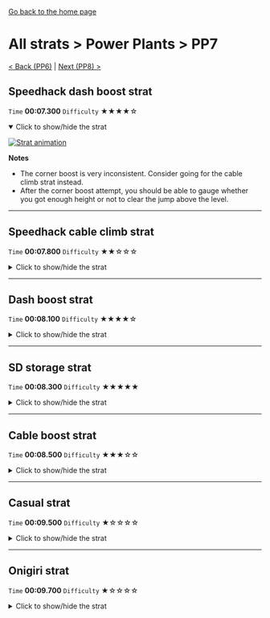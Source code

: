 [Go back to the home page](https://github.com/Doublevil/scbspeedrun)

# All strats > Power Plants > PP7

[< Back (PP6)](https://github.com/Doublevil/scbspeedrun/blob/main/levels/all_lvl/pp/PP6.md) | [Next (PP8) >](https://github.com/Doublevil/scbspeedrun/blob/main/levels/all_lvl/pp/PP8.md)

## Speedhack dash boost strat

`Time` **00:07.300** `Difficulty` ★★★★☆
<details open>
  <summary>Click to show/hide the strat</summary>

  [![Strat animation](https://github.com/Doublevil/scbspeedrun/blob/main/media/levels/pp/PP7_S_DashBoost.webp)](https://github.com/Doublevil/scbspeedrun/blob/main/media/levels/pp/PP7_S_DashBoost.mp4?raw=true)

  **Notes**
  - The corner boost is very inconsistent. Consider going for the cable climb strat instead.
  - After the corner boost attempt, you should be able to gauge whether you got enough height or not to clear the jump above the level.
</details>

---
## Speedhack cable climb strat

`Time` **00:07.800** `Difficulty` ★★☆☆☆
<details>
  <summary>Click to show/hide the strat</summary>

  [![Strat animation](https://github.com/Doublevil/scbspeedrun/blob/main/media/levels/pp/PP7_S_CableBoost.webp)](https://github.com/Doublevil/scbspeedrun/blob/main/media/levels/pp/PP7_S_CableBoost.mp4?raw=true)

  **Notes**
  - Using the cable cart like this while climbing the wall with the speedhack pushes you up while maintaining the hook, then you can high-jump to easily get enough height to clear the jumps over the glitch labyrinth.
  - This is way more consistent than the dash corner boost, and just a little bit slower.
</details>

---
## Dash boost strat

`Time` **00:08.100** `Difficulty` ★★★★☆
<details>
  <summary>Click to show/hide the strat</summary>

  [![Strat animation](https://github.com/Doublevil/scbspeedrun/blob/main/media/levels/pp/PP7_DashBoost.webp)](https://github.com/Doublevil/scbspeedrun/blob/main/media/levels/pp/PP7_DashBoost.mp4?raw=true)

  **Notes**
  - The corner boost is required to reach the exit from above, but isn't very reliable at all. If you miss it (it should be obvious and leave you ample time to react), you can fallback to the casual strat.
  - If you know SD Storage, you can mix it in to salvage a failed attempt.
</details>

---
## SD storage strat

`Time` **00:08.300** `Difficulty` ★★★★★
<details>
  <summary>Click to show/hide the strat</summary>

  [![Strat animation](https://github.com/Doublevil/scbspeedrun/blob/main/media/levels/pp/PP7_SDStrat.webp)](https://github.com/Doublevil/scbspeedrun/blob/main/media/levels/pp/PP7_SDStrat.mp4?raw=true)

  **Notes**
  - This strat uses SD Storage. You can learn more about it in the "Jump cart techs" section of this guide.
  - This strat is a bit of a joke, as it's really super hard and risky, and isn't even the fastest one. But it's fun to fly over the entire level.
</details>

---
## Cable boost strat

`Time` **00:08.500** `Difficulty` ★★★☆☆
<details>
  <summary>Click to show/hide the strat</summary>

  [![Strat animation](https://github.com/Doublevil/scbspeedrun/blob/main/media/levels/pp/PP7_GrappleBoost.webp)](https://github.com/Doublevil/scbspeedrun/blob/main/media/levels/pp/PP7_GrappleBoost.mp4?raw=true)

  **Notes**
  - This is almost the same as the dash boost strat, it still works with a corner boost. It's a bit more consistent and almost as fast, but it's less obvious to see if you are going to get it or if you should fallback to the casual strat.
  - If you didn't get enough height from the corner boost, you can still recover using a single swap dash or SD storage.
</details>

---
## Casual strat

`Time` **00:09.500** `Difficulty` ★☆☆☆☆
<details>
  <summary>Click to show/hide the strat</summary>

  [![Strat animation](https://github.com/Doublevil/scbspeedrun/blob/main/media/levels/pp/PP7_CasualStrat.webp)](https://github.com/Doublevil/scbspeedrun/blob/main/media/levels/pp/PP7_CasualStrat.mp4?raw=true)

  **Notes**
  - This strat can be used as a fallback if you miss the corner boost to fly over the glitch labyrinth.
</details>

---
## Onigiri strat

`Time` **00:09.700** `Difficulty` ★☆☆☆☆
<details>
  <summary>Click to show/hide the strat</summary>

  [![Strat animation](https://github.com/Doublevil/scbspeedrun/blob/main/media/levels/pp/PP7_OnigiriStrat.webp)](https://github.com/Doublevil/scbspeedrun/blob/main/media/levels/pp/PP7_OnigiriStrat.mp4?raw=true)
</details>
